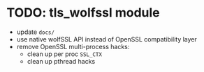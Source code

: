 # TODO: tls_wolfssl module

* update `docs/`
* use native wolfSSL API instead of OpenSSL compatibility layer
* remove OpenSSL multi-process hacks:
    * clean up per proc `SSL_CTX`
	* clean up pthread hacks
